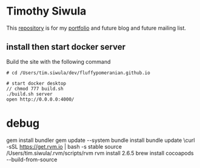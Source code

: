 # Timothy Siwula

This [repository](https://github.com/fluffypomeranian/timsiwula.github.io
)
is for my [portfolio](https://www.timsiwula.com) and future blog and future mailing list.


## install then start docker server
Build the site with the following command

```
# cd /Users/tim.siwula/dev/fluffypomeranian.github.io

# start docker desktop
// chmod 777 build.sh
./build.sh server
open http://0.0.0.0:4000/

```

# debug
gem install bundler
gem update --system
bundle install
bundle update
\curl -sSL https://get.rvm.io | bash -s stable
source /Users/tim.siwula/.rvm/scripts/rvm
rvm install 2.6.5
brew install cocoapods --build-from-source
